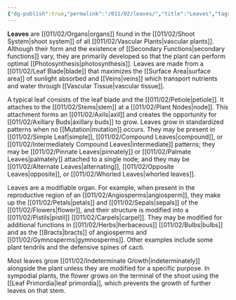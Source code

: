 ```yaml
---
{"dg-publish":true,"permalink":"/011/02/leaves/","title":"Leaves","tags":["BIOL412"],"noteIcon":"1","created":"2024-10-19T20:27:19.068-07:00","updated":"2024-09-26T15:20:31.093-07:00"}
---
```


**Leaves** are [[011/02/Organs\|organs]] found in the [[011/02/Shoot System\|shoot system]] of all [[011/02/Vascular Plants\|vascular plants]]. Although their form and the existence of [[Secondary Functions\|secondary functions]] vary, they are primarily developed so that the plant can perform optimal [[Photosynthesis\|photosynthesis]]. Leaves are made from a [[011/02/Leaf Blade\|blade]] that maximizes the [[Surface Area\|surface area]] of sunlight absorbed and [[Veins\|veins]] which transport nutrients and water through [[Vascular Tissue\|vascular tissue]].

A typical leaf consists of the leaf blade and the [[011/02/Petiole\|petiole]]. It attaches to the [[011/02/Stems\|stem]] at a [[011/02/Plant Nodes\|node]]. This attachment forms an [[011/02/Axils\|axil]] and creates the opportunity for [[011/02/Axillary Buds\|axillary buds]] to grow. Leaves grow in standardized patterns when no [[Mutation\|mutation]] occurs. They may be present in [[011/02/Simple Leaf\|simple]], [[011/02/Compound Leaves\|compound]], or [[011/02/Intermediately Compound Leaves\|intermediate]] patterns; they may be [[011/02/Pinnate Leaves\|pinnately]] or [[011/02/Palmate Leaves\|palmately]] attached to a single node; and they may be [[011/02/Alternate Leaves\|alternating]], [[011/02/Opposite Leaves\|opposite]], or [[011/02/Whorled Leaves\|whorled leaves]].

Leaves are a modifiable organ. For example, when present in the reproductive region of an [[011/02/Angiosperms\|angiosperm]], they make up the [[011/02/Petals\|petals]] and [[011/02/Sepals\|sepals]] of the [[011/02/Flowers\|flower]], and their structure is modified into a [[011/02/Pistils\|pistil]] [[011/02/Carpels\|carpel]]. They may be modified for additional functions in [[011/02/Herbs\|herbaceous]] [[011/02/Bulbs\|bulbs]] and as the [[Bracts\|bracts]] of angiosperms and [[011/02/Gymnosperms\|gymnosperms]]. Other examples include some plant tendrils and the defensive spines of cacti.

Most leaves grow [[011/02/Indeterminate Growth\|indeterminately]] alongside the plant unless they are modified for a specific purpose. In sympodial plants, the flower grows on the terminal of the shoot using the [[Leaf Primordia\|leaf primordia]], which prevents the growth of further leaves on that stem.